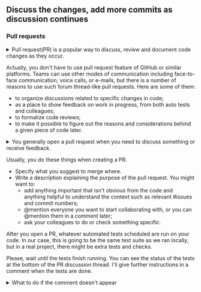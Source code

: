 ## Discuss the changes, add more commits as discussion continues  

### Pull requests

<details><summary>Pull request(PR) is a popular way to discuss, review and document code changes as they occur.</summary>
Pull requests are named after a common way of integrating individual contributions into shared codebase. Normally, a person clones a remote official project repository and works on the code locally. After, he pushes the code into his personal remote repository and asks the official repository's maintainers to <strong>pull</strong> his code into their local repositories where they review and potentially <strong>merge</strong> it. The same concept is known under different names, e.g., "merge request".  
</details>

Actually, you don't have to use pull request feature of GitHub or similar platforms. Teams can use other modes of communication including face-to-face communication, voice calls, or e-mails, but there is a number of reasons to use such forum thread-like pull requests. Here are some of them:
- to organize discussions related to specific changes in code;
- as a place to show feedback on work in progress, from both auto tests and colleagues;
- to formalize code reviews;
- to make it possible to figure out the reasons and considerations behind a given piece of code later. 

<details><summary>You generally open a pull request when you need to discuss something or receive feedback.</summary>
For example, if you work on a feature that might be implemented in a number of ways, you might want to open a pull request even before writing the first line of code to share your ideas and to discuss your plans with the collaborators. If the work is more straightforward, the pull request is opened when something is already done, committed, and can be discussed. In some scenarios, you might open a PR just for the sake of quality assurance: to trigger auto tests or to initiate a code review. Whatever you decide, don't forget to @mention persons whose approval is required in your pull request.
</details>

Usually, you do these things when creating a PR.
- Specify what you suggest to merge where.
- Write a description explaining the purpose of the pull request. You might want to:
  - add anything important that isn't obvious from the code and anything  helpful to understand the context such as relevant #issues and commit numbers;
  - @mention everyone you want to start collaborating with, or you can @mention them in a comment later;
  - ask your colleagues to do or check something specific.

After you open a PR, whatever automated tests scheduled are run on your code. In our case, this is going to be the same test suite as we ran locally, but in a real project, there might be extra tests and checks.

Please, wait until the tests finish running. You can see the status of the tests at the bottom of the PR discussion thread. I'll give further instructions in a comment when the tests are done.

<details><summary>What to do if the comment doesn't appear</summary>

- Wait a couple of minutes;
- Refresh the page;
- Re-launch the checks with GitHub UI under the **Actions** tab.

If the checks don't run and you cannot re-launch them manually because you don't see any workflows under the **Actions** tab, you might have forgotten to enable GitHub actions for the repository. If this is the case, the only way to complete the course for you at this moment is to start the course from the beginning. You can delete the course repository and join the course again to achieve this.  

</details>
